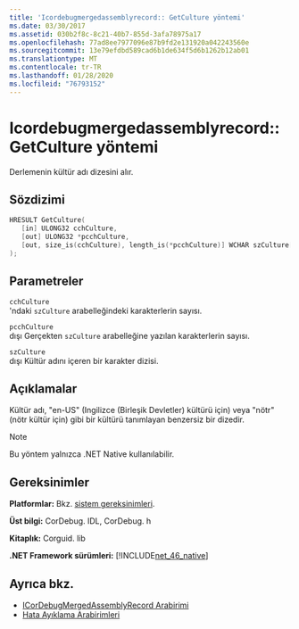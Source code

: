 ```yaml
---
title: 'Icordebugmergedassemblyrecord:: GetCulture yöntemi'
ms.date: 03/30/2017
ms.assetid: 030b2f8c-8c21-40b7-855d-3afa78975a17
ms.openlocfilehash: 77ad8ee7977096e87b9fd2e131920a042243560e
ms.sourcegitcommit: 13e79efdbd589cad6b1de634f5d6b1262b12ab01
ms.translationtype: MT
ms.contentlocale: tr-TR
ms.lasthandoff: 01/28/2020
ms.locfileid: "76793152"
---
```

# <a name="icordebugmergedassemblyrecordgetculture-method"></a>Icordebugmergedassemblyrecord:: GetCulture yöntemi
Derlemenin kültür adı dizesini alır.  
  
## <a name="syntax"></a>Sözdizimi  
  
```cpp  
HRESULT GetCulture(  
   [in] ULONG32 cchCulture,   
   [out] ULONG32 *pcchCulture,   
   [out, size_is(cchCulture), length_is(*pcchCulture)] WCHAR szCulture[]  
);  
```  
  
## <a name="parameters"></a>Parametreler  
 `cchCulture`  
 'ndaki `szCulture` arabelleğindeki karakterlerin sayısı.  
  
 `pcchCulture`  
 dışı Gerçekten `szCulture` arabelleğine yazılan karakterlerin sayısı.  
  
 `szCulture`  
 dışı Kültür adını içeren bir karakter dizisi.  
  
## <a name="remarks"></a>Açıklamalar  
 Kültür adı, "en-US" (Ingilizce (Birleşik Devletler) kültürü için) veya "nötr" (nötr kültür için) gibi bir kültürü tanımlayan benzersiz bir dizedir.  
  
> [!NOTE]
> Bu yöntem yalnızca .NET Native kullanılabilir.  
  
## <a name="requirements"></a>Gereksinimler  
 **Platformlar:** Bkz. [sistem gereksinimleri](../../../../docs/framework/get-started/system-requirements.md).  
  
 **Üst bilgi:** CorDebug. IDL, CorDebug. h  
  
 **Kitaplık:** Corguid. lib  
  
 **.NET Framework sürümleri:** [!INCLUDE[net_46_native](../../../../includes/net-46-native-md.md)]  
  
## <a name="see-also"></a>Ayrıca bkz.

- [ICorDebugMergedAssemblyRecord Arabirimi](icordebugmergedassemblyrecord-interface.md)
- [Hata Ayıklama Arabirimleri](debugging-interfaces.md)
